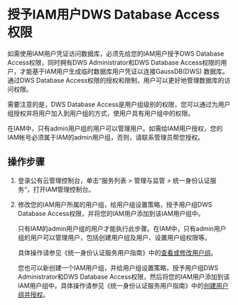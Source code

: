 # 授予IAM用户DWS Database Access权限<a name="ZH-CN_TOPIC_0000001145696591"></a>

如需使用IAM用户凭证访问数据库，必须先给您的IAM用户授予DWS Database Access权限，同时拥有DWS Administrator和DWS Database Access权限的用户，才能基于IAM用户生成临时数据库用户凭证以连接GaussDB\(DWS\) 数据库。通过DWS Database Access权限的授权和限制，用户可以更好地管理数据库的访问权限。

需要注意的是，DWS Database Access是用户组级别的权限，您可以通过为用户组授权并将用户加入到用户组的方式，使用户具有用户组中的权限。

在IAM中，只有admin用户组的用户可以管理用户。如需给IAM用户授权，您的IAM帐号必须属于IAM的admin用户组，否则，请联系管理员帮您授权。

## 操作步骤<a name="section183185863313"></a>

1.  登录公有云管理控制台，单击“服务列表 \> 管理与监管 \> 统一身份认证服务“，打开IAM管理控制台。
2.  修改您的IAM用户所属的用户组，给用户组设置策略，授予用户组DWS Database Access权限，并将您的IAM用户添加到该IAM用户组中。

    只有IAM的admin用户组的用户才能执行此步骤。在IAM中，只有admin用户组的用户可以管理用户，包括创建用户组及用户、设置用户组权限等。

    具体操作请参见《统一身份认证服务用户指南》中的[查看或修改用户组](https://support.huaweicloud.com/usermanual-iam/iam_03_0003.html)。

    您也可以新创建一个IAM用户组，并给用户组设置策略，授予用户组DWS Administrator和DWS Database Access权限，然后将您的IAM用户添加到该IAM用户组中。具体操作请参见《统一身份认证服务用户指南》中的[创建用户组并授权](https://support.huaweicloud.com/usermanual-iam/iam_03_0001.html)。


